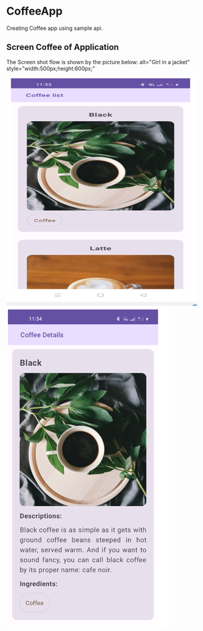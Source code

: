 # CoffeeApp

Creating Coffee app using sample api.

## Screen Coffee of Application

The Screen shot flow is shown by the picture below:
alt="Girl in a jacket" style="width:500px;height:600px;"

<img src="screenshots/coffee_list.png" alt="Coffee list" style="width:500px;height:600px;">
<img src="screenshots/coffee_details.png">
